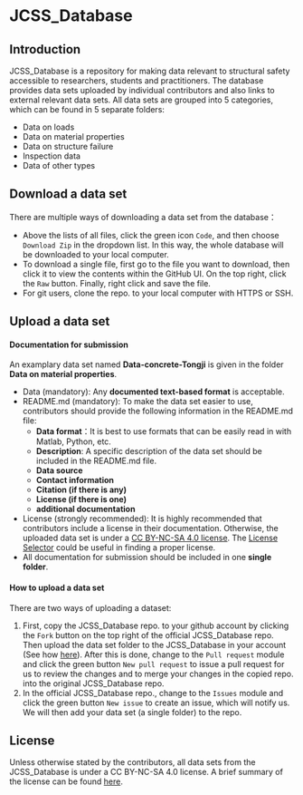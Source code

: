 # JCSS_Database

## Introduction
JCSS_Database is a repository for making data relevant to structural safety accessible to researchers, students and practitioners. The database provides data sets uploaded by individual contributors and also links to external relevant data sets. All data sets are grouped into 5 categories, which can be found in 5 separate folders:
- Data on loads
- Data on material properties
- Data on structure failure 
- Inspection data
- Data of other types
 
 ## Download a data set
There are multiple ways of downloading a data set from the database：
- Above the lists of all files, click the green icon `Code`, and then choose `Download Zip` in the dropdown list. In this way, the whole database will be downloaded to your local computer.       
- To download a single file, first go to the file you want to download, then click it to view the contents within the GitHub UI. On the top right, click the `Raw` button. Finally, right click and save the file.
- For git users, clone the repo. to your local computer with HTTPS or SSH.

## Upload a data set
#### Documentation for submission
An examplary data set named **Data-concrete-Tongji** is given in the folder **Data on material properties**.
- Data (mandatory): Any **documented text-based format** is acceptable.
- README.md (mandatory): To make the data set easier to use, contributors should provide the following information in the README.md file:
    - **Data format**：It is best to use formats that can be easily read in with Matlab, Python, etc. 
    - **Description**: A specific description of the data set should be included in the README.md file.
    - **Data source**
    - **Contact information**
    - **Citation (if there is any)**
    - **License (if there is one)**
    - **additional documentation**
- License (strongly recommended): It is highly recommended that contributors include a license in their documentation. Otherwise, the uploaded data set is under a [CC BY-NC-SA 4.0 license](https://creativecommons.org/licenses/by/4.0/). The [License Selector](https://ufal.github.io/public-license-selector/) could be useful in finding a proper license.
- All documentation for submission should be included in one **single folder**.

#### How to upload a data set
There are two ways of uploading a dataset:
1. First, copy the JCSS_Database repo. to your github account by clicking the `Fork` button on the top right of the official JCSS_Database repo. Then upload the data set folder to the JCSS_Database in your account (See how [here](https://github.community/t/add-a-folder/2304)). After this is done, change to the `Pull request` module and click the green button `New pull request` to issue a pull request for us to review the changes and to merge your changes in the copied repo. into the original JCSS_Database repo.
3. In the official JCSS_Database repo., change to the `Issues` module and click the green button `New issue` to create an issue, which will notify us. We will then add your data set (a single folder) to the repo.

## License
Unless otherwise stated by the contributors, all data sets from the JCSS_Database is under a CC BY-NC-SA 4.0 license. A brief summary of the license can be found [here](https://creativecommons.org/licenses/by/4.0/). 


